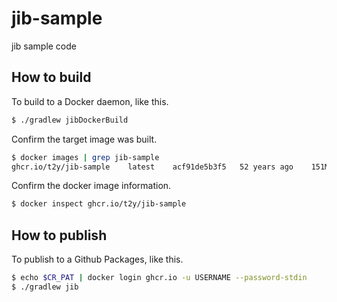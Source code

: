 # jib-sample

jib sample code

## How to build

To build to a Docker daemon, like this.

```bash
$ ./gradlew jibDockerBuild
```

Confirm the target image was built.

```bash
$ docker images | grep jib-sample
ghcr.io/t2y/jib-sample    latest    acf91de5b3f5   52 years ago    151MB
```

Confirm the docker image information.

```bash
$ docker inspect ghcr.io/t2y/jib-sample
```

## How to publish

To publish to a Github Packages, like this.

```bash
$ echo $CR_PAT | docker login ghcr.io -u USERNAME --password-stdin
$ ./gradlew jib
```
